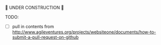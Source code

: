 :construction: UNDER CONSTRUCTION :construction:

TODO:

 * [ ] pull in contents from http://www.agileventures.org/projects/websiteone/documents/how-to-submit-a-pull-request-on-github